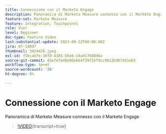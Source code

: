 ```yaml
---
title: Connessione con il Marketo Engage
description: Panoramica di Marketo Measure connesso con il Marketo Engage
feature-set: Marketo Measure
feature: Integration, Touchpoints
role: User
level: Beginner
doc-type: Feature Video
last-substantial-update: 2023-09-22T00:00:00Z
jira: KT-14047
thumbnail: 3424426.jpeg
exl-id: f5bcab7e-16f0-4385-b5e6-14a41768046a
source-git-commit: d2efe7e48e06ebb4f39716f9cc9612bd67451eb5
workflow-type: tm+mt
source-wordcount: '26'
ht-degree: 0%

---
```


# Connessione con il Marketo Engage

Panoramica di Marketo Measure connesso con il Marketo Engage

>[!VIDEO](https://video.tv.adobe.com/v/3424426/?learn=on){transcript=true}
